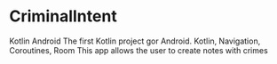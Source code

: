 # CriminalIntent
Kotlin Android
The first Kotlin project gor Android. Kotlin, Navigation, Coroutines, Room
This app allows the user to create notes with crimes
